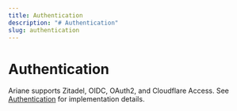 ```yaml
---
title: Authentication
description: "# Authentication"
slug: authentication
---
```












# Authentication

Ariane supports Zitadel, OIDC, OAuth2, and Cloudflare Access. See [Authentication](../../../site/src/lib/auth/) for implementation details.
